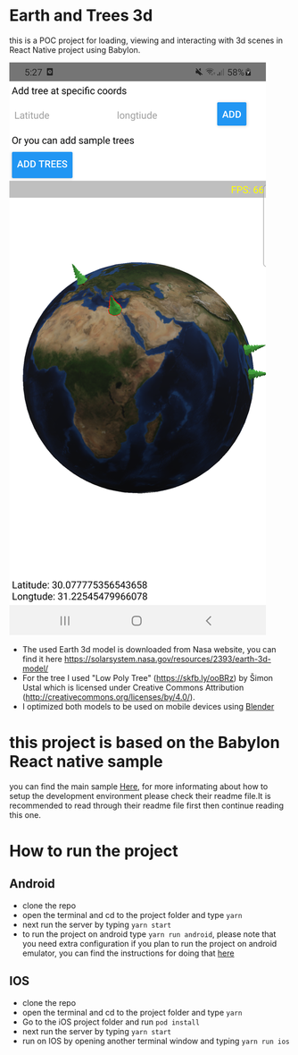 # Earth and Trees 3d 

this is a POC project for loading, viewing and interacting with 3d scenes in React Native project using Babylon.

![Alt text](screenshot.png?raw=true "Optional Title")

- The used Earth 3d model is downloaded from Nasa website, you can find it here https://solarsystem.nasa.gov/resources/2393/earth-3d-model/
- For the tree I used "Low Poly Tree" (https://skfb.ly/ooBRz) by Šimon Ustal which is licensed under Creative Commons Attribution (http://creativecommons.org/licenses/by/4.0/).
- I optimized both models to be used on mobile devices using [Blender](https://www.blender.org/)

# this project is based on the Babylon React native sample

you can find the main sample [Here](https://github.com/BabylonJS/BabylonReactNativeSample), for more informating about how to setup the development environment please check their readme file.It is recommended to read through their readme file first then continue reading this one.

# How to run the project 

## Android
- clone the repo
- open the terminal and  cd to the project folder and type ```yarn```
- next run the server by typing ```yarn start```
- to run the project on android type ```yarn run android```, please note that you need extra configuration if you plan to run the project on android emulator, you can find the instructions for doing that [here](https://github.com/BabylonJS/BabylonReactNativeSample/blob/main/docs/ANDROID_EMULATOR.md) 

## IOS 
- clone the repo
- open the terminal and  cd to the project folder and type ```yarn```
- Go to the iOS project folder and run ```pod install```
- next run the server by typing ```yarn start```
- run on IOS by opening another terminal window and typing ```yarn run ios```
